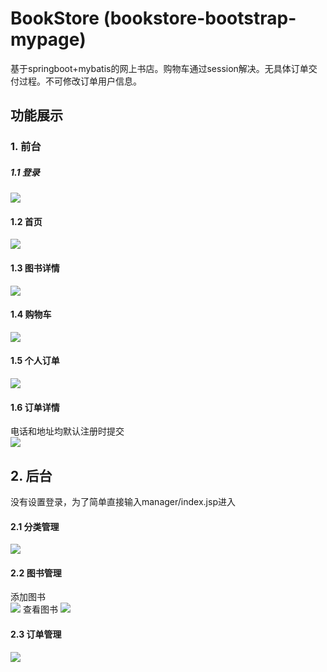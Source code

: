 # BookStore (bookstore-bootstrap-mypage)
基于springboot+mybatis的网上书店。购物车通过session解决。无具体订单交付过程。不可修改订单用户信息。

## 功能展示
### 1. 前台
##### 1.1 登录
<img src="./IMAGES/1-01-登陆.PNG">

#### 1.2 首页
<img src="./IMAGES/1-02-首页.PNG">

#### 1.3 图书详情
<img src="./IMAGES/1-03-详情.PNG">

#### 1.4 购物车
<img src="./IMAGES/1-04-购物车.PNG">

#### 1.5 个人订单
<img src="./IMAGES/1-05-订单.PNG">

#### 1.6 订单详情
电话和地址均默认注册时提交<br>
<img src="./IMAGES/1-06-订单详情.PNG">

## 2. 后台
没有设置登录，为了简单直接输入manager/index.jsp进入<br>
#### 2.1 分类管理
<img src="./IMAGES/2-01-分类管理.PNG">

#### 2.2 图书管理
添加图书<br>
<img src="./IMAGES/2-02-添加图书.PNG">
查看图书
<img src="./IMAGES/2-03-查看图书.PNG">

#### 2.3 订单管理
<img src="./IMAGES/2-04-订单管理.PNG">


